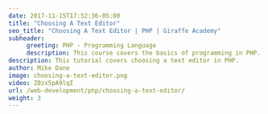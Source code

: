 ```yaml
---
date: 2017-11-15T17:52:36-05:00
title: "Choosing A Text Editor"
seo_title: "Choosing A Text Editor | PHP | Giraffe Academy"
subheader:
     greeting: PHP - Programming Language
     description: This course covers the basics of programming in PHP. Work your way through the videos and we'll teach you everything you need to know to start your programming journey!
description: This tutorial covers choosing a text editor in PHP.
author: Mike Dane
image: choosing-a-text-editor.png
video: Z0zx5pA9lqI
url: /web-development/php/choosing-a-text-editor/
weight: 3
---
```

